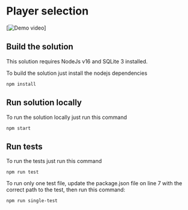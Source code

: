 # Player selection

[![Demo video](https://youtu.be/P-iwyre0OLo)]

## Build the solution
This solution requires NodeJs v16 and SQLite 3 installed.

To build the solution just install the nodejs dependencies
```shell
npm install
```

## Run solution locally
To run the solution locally just run this command

```shell
npm start
```

## Run tests
To run the tests just run this command

```shell
npm run test
```

To run only one test file, update the package.json file on line 7 with the correct path to the test, then run this command:

```shell
npm run single-test
```
